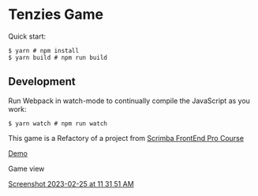 # Tenzies Game

Quick start:

```
$ yarn # npm install
$ yarn build # npm run build
````

## Development

Run Webpack in watch-mode to continually compile the JavaScript as you work:

```
$ yarn watch # npm run watch
```

This game is a Refactory of a project from [Scrimba FrontEnd Pro Course](https://scrimba.com/learn/frontend)

[Demo](https://calm-moonbeam-29bc7d.netlify.app/)

Game view

[Screenshot 2023-02-25 at 11 31 51 AM](https://user-images.githubusercontent.com/58727101/221352170-0fd976b7-bcb7-4eb7-93a1-49b3d62efa26.png)
